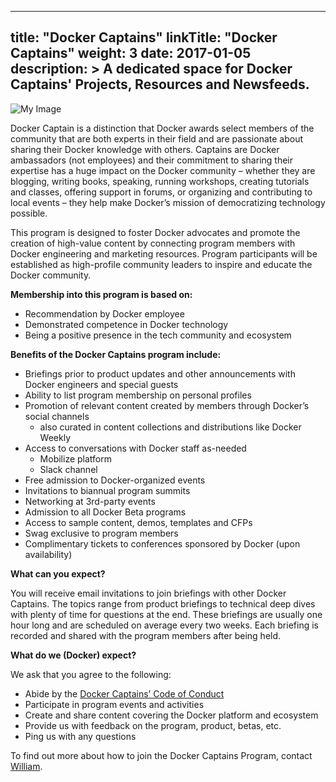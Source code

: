 
---
title: "Docker Captains"
linkTitle: "Docker Captains"
weight: 3
date: 2017-01-05
description: >
 A dedicated space for Docker Captains' Projects, Resources and Newsfeeds.
---

![My Image](../images/logos/mycaptains.png)

Docker Captain is a distinction that Docker awards select members of the community that are both experts in their field and are passionate about sharing their Docker knowledge with others. Captains are Docker ambassadors (not employees) and their commitment to sharing their expertise has a huge impact on the Docker community – whether they are blogging, writing books, speaking, running workshops, creating tutorials and classes, offering support in forums, or organizing and contributing to local events – they help make Docker’s mission of democratizing technology possible.

This program is designed to foster Docker advocates and promote the creation of high-value content by connecting program members with Docker engineering and marketing resources. Program participants will be established as high-profile community leaders to inspire and educate the Docker community.

**Membership into this program is based on:**

* Recommendation by Docker employee
* Demonstrated competence in Docker technology
* Being a positive presence in the tech community and ecosystem

**Benefits of the Docker Captains program include:**

* Briefings prior to product updates and other announcements with Docker engineers and special guests
* Ability to list program membership on personal profiles
* Promotion of relevant content created by members through Docker’s social channels 
  * also curated in content collections and distributions like Docker Weekly
* Access to conversations with Docker staff as-needed
  * Mobilize platform
  * Slack channel
* Free admission to Docker-organized events
* Invitations to biannual program summits
* Networking at 3rd-party events 
* Admission to all Docker Beta programs
* Access to sample content, demos, templates and CFPs
* Swag exclusive to program members
* Complimentary tickets to conferences sponsored by Docker (upon availability)

**What can you expect?**

You will receive email invitations to join briefings with other Docker Captains. The topics range from product briefings to technical deep dives with plenty of time for questions at the end. These briefings are usually one hour long and are scheduled on average every two weeks. Each briefing is recorded and shared with the program members after being held.

**What do we (Docker) expect?**

We ask that you agree to the following:

* Abide by the [Docker Captains’ Code of Conduct](../blob/master/code-of-conduct.md)
* Participate in program events and activities
* Create and share content covering the Docker platform and ecosystem
* Provide us with feedback on the program, product, betas, etc.
* Ping us with any questions



To find out more about how to join the Docker Captains Program, contact [William](william.quiviger@docker.com).

